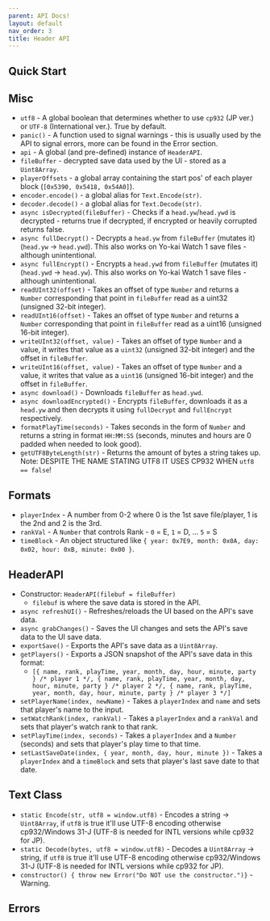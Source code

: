 ```yaml
---
parent: API Docs!
layout: default
nav_order: 3
title: Header API
---
```


## Quick Start

## Misc
* `utf8` - A global boolean that determines whether to use `cp932` (JP ver.) or `UTF-8` (International ver.). True by default. 
* `panic()` - A function used to signal warnings - this is usually used by the API to signal errors, more can be found in the Error section.
* `api` - A global (and pre-defined) instance of `HeaderAPI`.
* `fileBuffer` - decrypted save data used by the UI - stored as a `Uint8Array`.
* `playerOffsets` - a global array containing the start pos' of each player block (`[0x5390, 0x5418, 0x54A0]`).
* `encoder.encode()` - a global alias for `Text.Encode(str)`.
* `decoder.decode()` - a global alias for `Text.Decode(str)`.
* `async isDecrypted(fileBuffer)` - Checks if a `head.yw`/`head.ywd` is decrypted - returns true if decrypted, if encrypted or heavily corrupted returns false.
* `async fullDecrypt()` - Decrypts a `head.yw` from `fileBuffer` (mutates it) (`head.yw` -> `head.ywd`). This also works on Yo-kai Watch 1 save files - although unintentional.
* `async fullEncrypt()` - Encrypts a `head.ywd` from `fileBuffer` (mutates it) (`head.ywd` -> `head.yw`). This also works on Yo-kai Watch 1 save files - although unintentional.
* `readUInt32(offset)` - Takes an offset of type `Number` and returns a `Number` corresponding that point in `fileBuffer` read as a uint32 (unsigned 32-bit integer).
* `readUInt16(offset)` - Takes an offset of type `Number` and returns a `Number` corresponding that point in `fileBuffer` read as a uint16 (unsigned 16-bit integer).
* `writeUInt32(offset, value)` - Takes an offset of type `Number` and a value, it writes that value as a `uint32` (unsigned 32-bit integer) and the offset in `fileBuffer`.
* `writeUInt16(offset, value)` - Takes an offset of type `Number` and a value, it writes that value as a `uint16` (unsigned 16-bit integer) and the offset in `fileBuffer`.
* `async download()` - Downloads `fileBuffer` as `head.ywd`.
* `async downloadEncrypted()` - Encrypts `fileBuffer`, downloads it as a `head.yw` and then decrypts it using `fullDecrypt` and `fullEncrypt` respectively.
* `formatPlayTime(seconds)` - Takes seconds in the form of `Number` and returns a string in format `HH:MM:SS` (seconds, minutes and hours are 0 padded when needed to look good).
* `getUTF8ByteLength(str)` - Returns the amount of bytes a string takes up. Note: DESPITE THE NAME STATING UTF8 IT USES CP932 WHEN `utf8 == false`!


## Formats
* `playerIndex` - A number from 0-2 where 0 is the 1st save file/player, 1 is the 2nd and 2 is the 3rd.
* `rankVal` - A `Number` that controls Rank - `0` = E, `1` = D, ... `5` = S
* `timeBlock` - An object structured like `{ year: 0x7E9, month: 0x0A, day: 0x02, hour: 0xB, minute: 0x00 }`.

## HeaderAPI
* Constructor: `HeaderAPI(filebuf = fileBuffer)`
  * `filebuf` is where the save data is stored in the API.
* `async refreshUI()` - Refreshes/reloads the UI based on the API's save data.
* `async grabChanges()` - Saves the UI changes and sets the API's save data to the UI save data.
* `exportSave()` - Exports the API's save data as a `Uint8Array`.
* `getPlayers()` - Exports a JSON snapshot of the API's save data in this format:
  * `[{ name, rank, playTime, year, month, day, hour, minute, party } /* player 1 */, { name, rank, playTime, year, month, day, hour, minute, party } /* player 2 */, { name, rank, playTime, year, month, day, hour, minute, party } /* player 3 */]`
* `setPlayerName(index, newName)` - Takes a `playerIndex` and `name` and sets that player's name to the input.
* `setWatchRank(index, rankVal)` - Takes a `playerIndex` and a `rankVal` and sets that player's watch rank to that rank.
* `setPlayTime(index, seconds)` - Takes a `playerIndex` and a `Number` (seconds) and sets that player's play time to that time.
* `setLastSaveDate(index, { year, month, day, hour, minute })` - Takes a `playerIndex` and a `timeBlock` and sets that player's last save date to that date.


  
## Text Class
* `static Encode(str, utf8 = window.utf8)` - Encodes a string -> `Uint8Array`, if `utf8` is true it'll use UTF-8 encoding otherwise cp932/Windows 31-J (UTF-8 is needed for INTL versions while cp932 for JP).
* `static Decode(bytes, utf8 = window.utf8)` - Decodes a `Uint8Array` -> string, if `utf8` is true it'll use UTF-8 encoding otherwise cp932/Windows 31-J (UTF-8 is needed for INTL versions while cp932 for JP).
* `constructor() { throw new Error("Do NOT use the constructor.")}` - Warning.


## Errors
